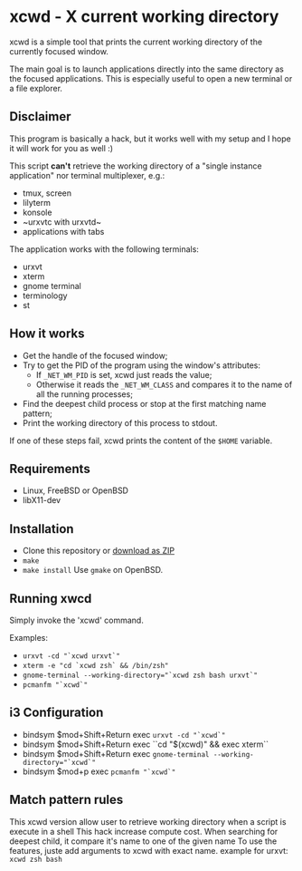 xcwd - X current working directory
==================================
xcwd is a simple tool that prints the current working directory of the
currently focused window.

The main goal is to launch applications directly into the same directory as the
focused applications. This is especially useful to open a new terminal or a
file explorer.

Disclaimer
----------
This program is basically a hack, but it works well with my setup and I hope
it will work for you as well :)

This script **can't** retrieve the working directory of a "single instance
application" nor terminal multiplexer, e.g.: 
  - tmux, screen
  - lilyterm
  - konsole
  - ~urxvtc with urxvtd~
  - applications with tabs

The application works with the following terminals:
  - urxvt
  - xterm
  - gnome terminal
  - terminology
  - st

How it works
------------
  - Get the handle of the focused window;
  - Try to get the PID of the program using the window's attributes:
     - If `_NET_WM_PID` is set, xcwd just reads the value;
     - Otherwise it reads the `_NET_WM_CLASS` and compares it to the name of
       all the running processes;
  - Find the deepest child process or stop at the first matching name pattern;
  - Print the working directory of this process to stdout.

If one of these steps fail, xcwd prints the content of the `$HOME` variable.

Requirements
------------
  - Linux, FreeBSD or OpenBSD
  - libX11-dev

Installation
------------
* Clone this repository or [download as ZIP](https://github.com/schischi/xcwd/archive/master.zip)
* `make`
* `make install`
Use `gmake` on OpenBSD.

Running xwcd
------------
Simply invoke the 'xcwd' command.

Examples:
* ``urxvt -cd "`xcwd urxvt`" ``
* ``xterm -e "cd `xcwd zsh` && /bin/zsh"``
* ``gnome-terminal --working-directory="`xcwd zsh bash urxvt`"``
* ``pcmanfm "`xcwd`" ``

i3 Configuration
----------------
* bindsym $mod+Shift+Return exec ``urxvt -cd "`xcwd`" ``
* bindsym $mod+Shift+Return exec ``cd "$(xcwd)" && exec xterm``
* bindsym $mod+Shift+Return exec ``gnome-terminal --working-directory="`xcwd`"``
* bindsym $mod+p            exec ``pcmanfm "`xcwd`"``

Match pattern rules
-------------------
This xcwd version allow user to retrieve working directory when a script is execute in a shell
This hack increase compute cost. When searching for deepest child, it compare it's name to one of the given name
To use the features, juste add arguments to xcwd with exact name.
example for urxvt:
``xcwd zsh bash``
